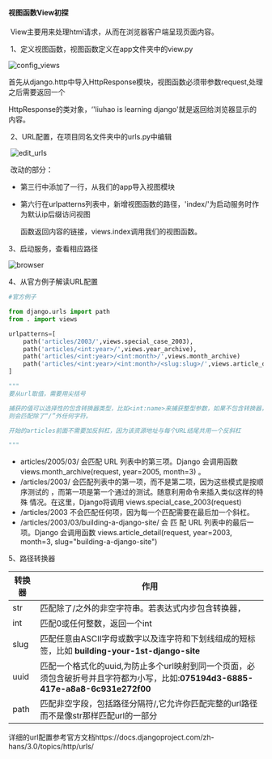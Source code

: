 #### 视图函数View初探

​	View主要用来处理html请求，从而在浏览器客户端呈现页面内容。

​	1、定义视图函数，视图函数定义在app文件夹中的view.py

![config_views](https://gitee.com/drunkcoderliuhao/my_picbed/raw/master/img/config_views.png)

​	首先从django.http中导入HttpResponse模块，视图函数必须带参数request,处理之后需要返回一个

HttpResponse的类对象，‘'liuhao is learning django'就是返回给浏览器显示的内容。

​	2、URL配置，在项目同名文件夹中的urls.py中编辑

​	![edit_urls](https://gitee.com/drunkcoderliuhao/my_picbed/raw/master/img/edit_urls.png)

​	改动的部分：

* 第三行中添加了一行，从我们的app导入视图模块

* 第六行在urlpatterns列表中，新增视图函数的路径，'index/'为启动服务时作为默认ip后缀访问视图

  函数返回内容的链接，views.index调用我们的视图函数。

3、启动服务，查看相应路径

![browser](https://gitee.com/drunkcoderliuhao/my_picbed/raw/master/img/browser.png)



4、从官方例子解读URL配置

```python
#官方例子

from django.urls import path
from . import views

urlpatterns=[
	path('articles/2003/',views.special_case_2003),
	path('articles/<int:year>/',views.year_archive),
	path('articles/<int:year>/<int:month>/',views.month_archive)
	path('articles/<int:year>/<int:month>/<slug:slug>/',views.article_detail),
]

"""
要从url取值，需要用尖括号

捕获的值可以选择性的包含转换器类型，比如<int:name>来捕获整型参数，如果不包含转换器，
则会匹配除了“/”外任何字符。

开始的articles前面不需要加反斜杠，因为该资源地址与每个URL结尾共用一个反斜杠

"""
```

* articles/2005/03/ 会匹配 URL 列表中的第三项。Django 会调用函数views.month_archive(request, year=2005, month=3) 。
* /articles/2003/ 会匹配列表中的第一项，而不是第二项，因为这些模式是按顺序测试的
  ，而第一项是第一个通过的测试。随意利用命令来插入类似这样的特殊
  情况。在这里，Django将调用 views.special_case_2003(request)
* /articles/2003 不会匹配任何项，因为每一个匹配需要在最后加一个斜杠。
* /articles/2003/03/building-a-django-site/ 会 匹 配 URL 
  列表中的最后一项。Django 会调用函数 views.article_detail(request, 
  year=2003, month=3, slug="building-a-django-site") 

5、路径转换器

| 转换器 | 作用                                                         |
| ------ | ------------------------------------------------------------ |
| str    | 匹配除了/之外的非空字符串。若表达式内步包含转换器，          |
| int    | 匹配0或任何整数，返回一个int                                 |
| slug   | 匹配任意由ASCII字母或数字以及连字符和下划线组成的短标签，比如 **building-your-1st-django-site** |
| uuid   | 匹配一个格式化的uuid,为防止多个url映射到同一个页面，必须包含破折号并且字符都为小写，比如:**075194d3-6885-417e-a8a8-6c931e272f00** |
| path   | 匹配非空字段，包括路径分隔符/,它允许你匹配完整的url路径而不是像str那样匹配url的一部分 |

详细的url配置参考官方文档https://docs.djangoproject.com/zh-hans/3.0/topics/http/urls/

